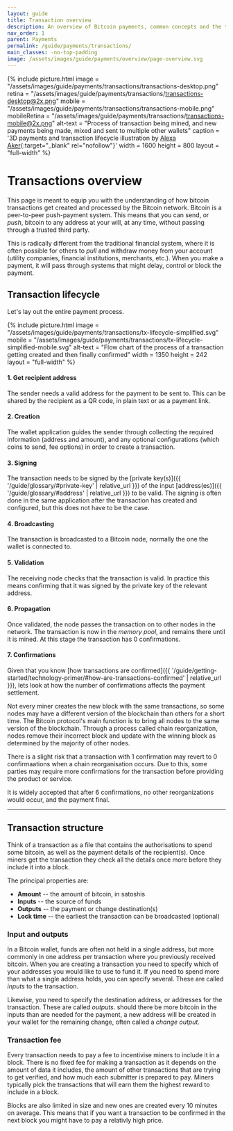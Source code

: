 ```yaml
---
layout: guide
title: Transaction overview
description: An overview of Bitcoin payments, common concepts and the transaction lifecycle.
nav_order: 1
parent: Payments
permalink: /guide/payments/transactions/
main_classes: -no-top-padding
image: /assets/images/guide/payments/overview/page-overview.svg
---
```


{% include picture.html
   image = "/assets/images/guide/payments/transactions/transactions-desktop.png"
   retina = "/assets/images/guide/payments/transactions/transactions-desktop@2x.png"
   mobile = "/assets/images/guide/payments/transactions/transactions-mobile.png"
   mobileRetina = "/assets/images/guide/payments/transactions/transactions-mobile@2x.png"
   alt-text = "Process of transaction being mined, and new payments being made, mixed and sent to multiple other wallets"
   caption = '3D payments and transaction lifecycle illustration by [Alexa Aker](https://alexaaker.com){:target="_blank" rel="nofollow"}'
   width = 1600
   height = 800
   layout = "full-width"
%}

# Transactions overview

This page is meant to equip you with the understanding of how bitcoin transactions get created and processed by the Bitcoin network. Bitcoin is a peer-to-peer push-payment system. This means that you can send, or *push*, bitcoin to any address at your will, at any time, without passing through a trusted third party.

This is radically different from the traditional financial system, where it is often possible for others to *pull* and withdraw money from your account (utility companies, financial institutions, merchants, etc.). When you make a payment, it will pass through systems that might delay, control or block the payment.

## Transaction lifecycle

Let's lay out the entire payment process.

{% include picture.html
   image = "/assets/images/guide/payments/transactions/tx-lifecycle-simplified.svg"
   mobile = "/assets/images/guide/payments/transactions/tx-lifecycle-simplified-mobile.svg"
   alt-text = "Flow chart of the process of a transaction getting created and then finally confirmed"
   width = 1350
   height = 242
   layout = "full-width"
%}

#### 1. Get recipient address
The sender needs a valid address for the payment to be sent to. This can be shared by the recipient as a QR code, in plain text or as a payment link.

#### 2. Creation
The wallet application guides the sender through collecting the required information (address and amount), and any optional configurations (which coins to send, fee options) in order to create a transaction.

#### 3. Signing
The transaction needs to be signed by the [private key(s)]({{ '/guide/glossary/#private-key' | relative_url }}) of the input [address(es)]({{ '/guide/glossary/#address' | relative_url }}) to be valid. The signing is often done in the same application after the transaction has created and configured, but this does not have to be the case.

#### 4. Broadcasting
The transaction is broadcasted to a Bitcoin node, normally the one the wallet is connected to.

#### 5. Validation
The receiving node checks that the transaction is valid. In practice this means confirming that it was signed by the private key of the relevant address.

#### 6. Propagation
Once validated, the node passes the transaction on to other nodes in the network. The transaction is now in the *memory pool*, and remains there until it is mined. At this stage the transaction has 0 confirmations.
<!-- indicate that a tx with a fee rate that is lower than the current normal can be stuck and even forgotten by miners if it remains in the mempool for too long -->

#### 7. Confirmations
Given that you know [how transactions are confirmed]({{ '/guide/getting-started/technology-primer/#how-are-transactions-confirmed' | relative_url }}), lets look at how the number of confirmations affects the payment settlement.

Not every miner creates the new block with the same transactions, so some nodes may have a different version of the blockchain than others for a short time. The Bitcoin protocol's main function is to bring all nodes to the same version of the blockchain. Through a process called chain reorganization, nodes remove their incorrect block and update with the winning block as determined by the majority of other nodes.

There is a slight risk that a transaction with 1 confirmation may revert to 0 confirmaations when a chain reorganisation occurs. Due to this, some parties may require more confirmations for the transaction before providing the product or service.

It is widely accepted that after 6 confirmations, no other reorganizations would occur, and the payment final.

---

## Transaction structure

Think of a transaction as a file that contains the authorisations to spend some bitcoin, as well as the payment details of the recipient(s). Once miners get the transaction they check all the details once more before they include it into a block.

The principal properties are:

- **Amount** -- the amount of bitcoin, in satoshis
- **Inputs** -- the source of funds
- **Outputs** -- the payment or change destination(s)
- **Lock time** -- the earliest the transaction can be broadcasted (optional)
<!-- Purposfully left out RBF as I don't think this format would guide the reader to understanding how it works. Will add in v2 of the page -->

### Input and outputs

In a Bitcoin wallet, funds are often not held in a single address, but more commonly in one address per transaction where you previously received bitcoin. When you are creating a transaction you need to specify which of your addresses you would like to use to fund it. If you need to spend more than what a single address holds, you can specify several. These are called *inputs* to the transaction.

Likewise, you need to specify the destination address, or addresses for the transaction. These are called *outputs*. should there be more bitcoin in the inputs than are needed for the payment, a new address will be created in your wallet for the remaining change, often called a *change output*.

### Transaction fee

Every transaction needs to pay a fee to incentivise miners to include it in a block. There is no fixed fee for making a transaction as it depends on the amount of data it includes, the amount of other transactions that are trying to get verified, and how much each submitter is prepared to pay. Miners typically pick the transactions that will earn them the highest reward to include in a block.

Blocks are also limited in size and new ones are created every 10 minutes on average. This means that if you want a transaction to be confirmed in the next block you might have to pay a relativly high price.